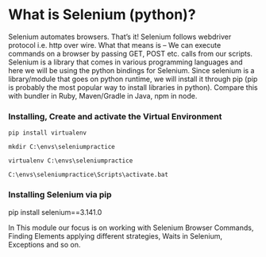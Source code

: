# What is Selenium (python)?

Selenium automates browsers. That’s it! Selenium follows webdriver protocol i.e. http over wire. What that means is – We can execute commands on a browser by passing GET, POST etc. calls from our scripts. Selenium is a library that comes in various programming languages and here we will be using the python bindings for Selenium. Since selenium is a library/module that goes on python runtime, we will install it through pip (pip is probably the most popular way to install libraries in python). Compare this with bundler in Ruby, Maven/Gradle in Java, npm in node.

### Installing, Create and activate the Virtual Environment   
```
pip install virtualenv

mkdir C:\envs\seleniumpractice

virtualenv C:\envs\seleniumpractice

C:\envs\seleniumpractice\Scripts\activate.bat
```

### Installing Selenium via pip
pip install selenium==3.141.0


In This module our focus is on working with Selenium Browser Commands, Finding Elements applying different strategies, Waits in Selenium, Exceptions and so on.